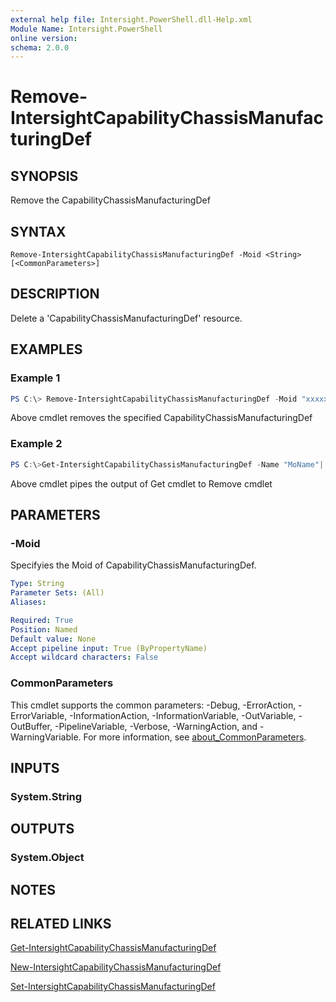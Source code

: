 ```yaml
---
external help file: Intersight.PowerShell.dll-Help.xml
Module Name: Intersight.PowerShell
online version:
schema: 2.0.0
---
```


# Remove-IntersightCapabilityChassisManufacturingDef

## SYNOPSIS
Remove the CapabilityChassisManufacturingDef

## SYNTAX

```
Remove-IntersightCapabilityChassisManufacturingDef -Moid <String> [<CommonParameters>]
```

## DESCRIPTION
Delete a &apos;CapabilityChassisManufacturingDef&apos; resource.

## EXAMPLES

### Example 1
```powershell
PS C:\> Remove-IntersightCapabilityChassisManufacturingDef -Moid "xxxxxxxxxxxxxxxxxxxxxxxxxxx"
```
Above cmdlet removes the specified CapabilityChassisManufacturingDef 

### Example 2
```powershell
PS C:\>Get-IntersightCapabilityChassisManufacturingDef -Name "MoName"|  Remove-IntersightCapabilityChassisManufacturingDef
```
Above cmdlet pipes the output of Get cmdlet to Remove cmdlet

## PARAMETERS

### -Moid
Specifyies the Moid of CapabilityChassisManufacturingDef.

```yaml
Type: String
Parameter Sets: (All)
Aliases:

Required: True
Position: Named
Default value: None
Accept pipeline input: True (ByPropertyName)
Accept wildcard characters: False
```

### CommonParameters
This cmdlet supports the common parameters: -Debug, -ErrorAction, -ErrorVariable, -InformationAction, -InformationVariable, -OutVariable, -OutBuffer, -PipelineVariable, -Verbose, -WarningAction, and -WarningVariable. For more information, see [about_CommonParameters](http://go.microsoft.com/fwlink/?LinkID=113216).

## INPUTS

### System.String

## OUTPUTS

### System.Object
## NOTES

## RELATED LINKS

[Get-IntersightCapabilityChassisManufacturingDef](./Get-IntersightCapabilityChassisManufacturingDef.md)

[New-IntersightCapabilityChassisManufacturingDef](./New-IntersightCapabilityChassisManufacturingDef.md)

[Set-IntersightCapabilityChassisManufacturingDef](./Set-IntersightCapabilityChassisManufacturingDef.md)

